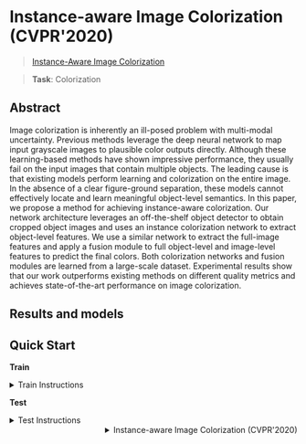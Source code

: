# Instance-aware Image Colorization (CVPR'2020)

> [Instance-Aware Image Colorization](https://openaccess.thecvf.com/content_CVPR_2020/html/Su_Instance-Aware_Image_Colorization_CVPR_2020_paper.html)

> **Task**: Colorization

<!-- [ALGORITHM] -->

## Abstract

<!-- [ABSTRACT] -->

Image colorization is inherently an ill-posed problem with multi-modal uncertainty. Previous methods leverage the deep neural network to map input grayscale images to plausible color outputs directly. Although these learning-based methods have shown impressive performance, they usually fail on the input images that contain multiple objects. The leading cause is that existing models perform learning and colorization on the entire image. In the absence of a clear figure-ground separation, these models cannot effectively locate and learn meaningful object-level semantics. In this paper, we propose a method for achieving instance-aware colorization. Our network architecture leverages an off-the-shelf object detector to obtain cropped object images and uses an instance colorization network to extract object-level features. We use a similar network to extract the full-image features and apply a fusion module to full object-level and image-level features to predict the final colors. Both colorization networks and fusion modules are learned from a large-scale dataset. Experimental results show that our work outperforms existing methods on different quality metrics and achieves state-of-the-art performance on image colorization.

## Results and models

## Quick Start

**Train**

<details>
<summary>Train Instructions</summary>

You can use the following commands to train a model with cpu or single/multiple GPUs.

```shell
# CPU train
CUDA_VISIBLE_DEVICES=-1 python tools/train.py configs/inst_colorization/insta_full_cocostuff_256x256.py

# single-gpu train
python tools/train.py configs/inst_colorization/insta_full_cocostuff_256x256.py

# multi-gpu train
./tools/dist_train.sh configs/inst_colorization/insta_full_cocostuff_256x256.py 8
```

For more details, you can refer to **Train a model** part in [train_test.md](/docs/en/user_guides/train_test.md#Train-a-model-in-MMEditing).

</details>

**Test**

<details>
<summary>Test Instructions</summary>

You can use the following commands to test a model with cpu or single/multiple GPUs.

```shell
# CPU test
CUDA_VISIBLE_DEVICES=-1 python demo/colorization_demo.py configs/inst_colorization//insta_full_cocostuff_256x256.py ../checkpoints/instance_aware_cocostuff.pth

# single-gpu test
python demo/colorization_demo.py configs/inst_colorization/insta_full_cocostuff_256x256.py ../checkpoints/instance_aware_cocostuff.pth

# multi-gpu test
./tools/dist_test.sh configs/inst_colorization/insta_full_cocostuff_256x256.py ../checkpoints/instance_aware_cocostuff.pth 8
```

For more details, you can refer to **Test a pre-trained model** part in [train_test.md](/docs/en/user_guides/train_test.md#Test-a-pre-trained-model-in-MMEditing).

</details>

<details>
<summary align="right">Instance-aware Image Colorization (CVPR'2020)</summary>

```bibtex
@inproceedings{Su-CVPR-2020,
  author = {Su, Jheng-Wei and Chu, Hung-Kuo and Huang, Jia-Bin},
  title = {Instance-aware Image Colorization},
  booktitle = {IEEE Conference on Computer Vision and Pattern Recognition (CVPR)},
  year = {2020}
}
```

</details>
